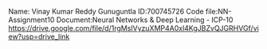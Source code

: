 Name: Vinay Kumar Reddy Gunuguntla ID:700745726 Code file:NN-Assignment10 Document:Neural Networks & Deep Learning - ICP-10 https://drive.google.com/file/d/1rgMsIVyzuXMP4A0xl4KgJBZvQJGRHVGf/view?usp=drive_link
